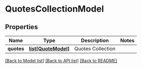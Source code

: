 # QuotesCollectionModel

## Properties
Name | Type | Description | Notes
------------ | ------------- | ------------- | -------------
**quotes** | [**list[QuoteModel]**](QuoteModel.md) | Quotes Collection | 

[[Back to Model list]](../README.md#documentation-for-models) [[Back to API list]](../README.md#documentation-for-api-endpoints) [[Back to README]](../README.md)


